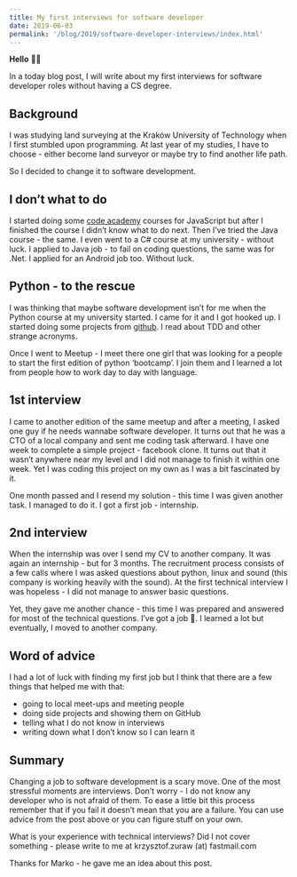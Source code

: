```yaml
---
title: My first interviews for software developer
date: 2019-06-03
permalink: '/blog/2019/software-developer-interviews/index.html'
---
```


**Hello** 👋🏻

In a today blog post, I will write about my first interviews for software developer roles without having a CS degree.

## Background

I was studying land surveying at the Kraków University of Technology when I first stumbled upon programming. At last year of my studies, I have to choose - either become land surveyor or maybe try to find another life path.

So I decided to change it to software development.

## I don’t what to do

I started doing some [code academy](https://www.codecademy.com/) courses for JavaScript but after I finished the course I didn’t know what to do next. Then I’ve tried the Java course - the same. I even went to a C# course at my university - without luck. I applied to Java job - to fail on coding questions, the same was for .Net. I applied for an Android job too. Without luck.

## Python - to the rescue

I was thinking that maybe software development isn’t for me when the Python course at my university started. I came for it and I got hooked up. I started doing some projects from [github](https://github.com/karan/Projects). I read about TDD and other strange acronyms.

Once I went to Meetup - I meet there one girl that was looking for a people to start the first edition of python ‘bootcamp’. I join them and I learned a lot from people how to work day to day with language.

## 1st interview

I came to another edition of the same meetup and after a meeting, I asked one guy if he needs wannabe software developer. It turns out that he was a CTO of a local company and sent me coding task afterward. I have one week to complete a simple project - facebook clone. It turns out that it wasn’t anywhere near my level and I did not manage to finish it within one week. Yet I was coding this project on my own as I was a bit fascinated by it.

One month passed and I resend my solution - this time I was given another task. I managed to do it. I got a first job - internship.

## 2nd interview

When the internship was over I send my CV to another company. It was again an internship - but for 3 months. The recruitment process consists of a few calls where I was asked questions about python, linux and sound (this company is working heavily with the sound). At the first technical interview I was hopeless - I did not manage to answer basic questions.

Yet, they gave me another chance - this time I was prepared and answered for most of the technical questions. I’ve got a job 🎉. I learned a lot but eventually, I moved to another company.

## Word of advice

I had a lot of luck with finding my first job but I think that there are a few things that helped me with that:

- going to local meet-ups and meeting people
- doing side projects and showing them on GitHub
- telling what I do not know in interviews
- writing down what I don’t know so I can learn it

## Summary

Changing a job to software development is a scary move. One of the most stressful moments are interviews. Don’t worry - I do not know any developer who is not afraid of them. To ease a little bit this process remember that if you fail it doesn’t mean that you are a failure. You can use advice from the post above or you can figure stuff on your own.

What is your experience with technical interviews? Did I not cover something - please write to me at krzysztof.zuraw (at) fastmail.com

Thanks for Marko - he gave me an idea about this post.
